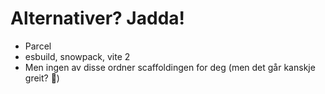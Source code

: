 # Alternativer? Jadda!

- Parcel
- esbuild, snowpack, vite 2
- Men ingen av disse ordner scaffoldingen for deg (men det går kanskje greit? 🤔)
